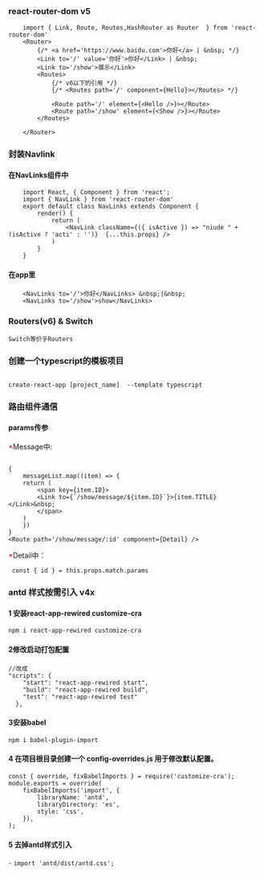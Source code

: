 ### react-router-dom v5

```
    import { Link, Route, Routes,HashRouter as Router  } from 'react-router-dom'
    <Router>
        {/* <a href='https://www.baidu.com'>你好</a> | &nbsp; */}
        <Link to='/' value='你好'>你好</Link> | &nbsp;
        <Link to='/show'>展示</Link>
        <Routes>
            {/* v6以下的引用 */}
            {/* <Routes path='/' component={Hello}></Routes> */}

            <Route path='/' element={<Hello />}></Route>
            <Route path='/show' element={<Show />}></Route>
        </Routes>

    </Router>
```

### 封装Navlink 
#### 在NavLinks组件中

```
    import React, { Component } from 'react';
    import { NavLink } from 'react-router-dom'
    export default class NavLinks extends Component {
        render() {
            return (
                <NavLink className={({ isActive }) => "niude " + (isActive ? 'acti' : '')}  {...this.props} />
            )
        }
    }

```
#### 在app里

```
    <NavLinks to='/'>你好</NavLinks> &nbsp;|&nbsp;
    <NavLinks to='/show'>show</NavLinks>
```

### Routers(v6) & Switch 

```
Switch等价于Routers
```


### 创建一个typescript的模板项目
```

create-react-app [project_name]  --template typescript
```


### 路由组件通信
#### params传参
<font color='red'>\*</font>Message中:
```

{
    messageList.map((item) => {
    return (
        <span key={item.ID}>
        <Link to={`/show/message/${item.ID}`}>{item.TITLE}</Link>&nbsp;
        </span>
    )
    })
}
<Route path='/show/message/:id' component={Detail} />
```
<font color='red'>\*</font>Detail中：
```
 const { id } = this.props.match.params

```

### antd 样式按需引入 v4x

#### 1 安装react-app-rewired customize-cra
```
npm i react-app-rewired customize-cra
```
#### 2修改启动打包配置
```
//改成
"scripts": {
    "start": "react-app-rewired start",
    "build": "react-app-rewired build",
    "test": "react-app-rewired test"
  },
```
#### 3安装babel
```
npm i babel-plugin-import
```
#### 4 在项目根目录创建一个 config-overrides.js 用于修改默认配置。
```
const { override, fixBabelImports } = require('customize-cra');
module.exports = override(
    fixBabelImports('import', {
        libraryName: 'antd',
        libraryDirectory: 'es',
        style: 'css',
    }),
);
```
#### 5 去掉antd样式引入
<font color='red'>-</font>  ``` import 'antd/dist/antd.css'; ```

  




